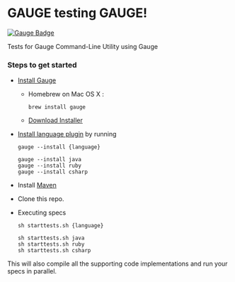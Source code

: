 # GAUGE testing GAUGE!
[![Gauge Badge](getgauge.io/Gauge_Badge.svg)](http://getgauge.io)

Tests for Gauge Command-Line Utility using Gauge

### Steps to get started
- [Install Gauge](http://getgauge.io/download.html)
  - Homebrew on Mac OS X :  
      ```
      brew install gauge
      ```
  - [Download Installer](http://getgauge.io/download.html)
- [Install language plugin](http://getgauge.io/documentation/user/current/plugins/installation.html) by running<br>
  ```
  gauge --install {language}
  ```
  
  ```
  gauge --install java
  gauge --install ruby
  gauge --install csharp
  ```
- Install [Maven](https://maven.apache.org/)

- Clone this repo.

- Executing specs   

  ```
  sh starttests.sh {language}
  ```
  ```
  sh starttests.sh java
  sh starttests.sh ruby
  sh starttests.sh csharp
  ```

This will also compile all the supporting code implementations and run your specs in parallel.
